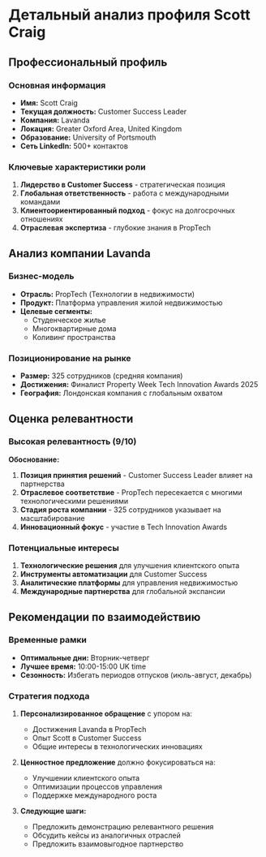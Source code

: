 # Детальный анализ профиля Scott Craig

## Профессиональный профиль

### Основная информация
- **Имя:** Scott Craig
- **Текущая должность:** Customer Success Leader
- **Компания:** Lavanda
- **Локация:** Greater Oxford Area, United Kingdom
- **Образование:** University of Portsmouth
- **Сеть LinkedIn:** 500+ контактов

### Ключевые характеристики роли
1. **Лидерство в Customer Success** - стратегическая позиция
2. **Глобальная ответственность** - работа с международными командами
3. **Клиентоориентированный подход** - фокус на долгосрочных отношениях
4. **Отраслевая экспертиза** - глубокие знания в PropTech

## Анализ компании Lavanda

### Бизнес-модель
- **Отрасль:** PropTech (Технологии в недвижимости)
- **Продукт:** Платформа управления жилой недвижимостью
- **Целевые сегменты:**
  - Студенческое жилье
  - Многоквартирные дома
  - Коливинг пространства

### Позиционирование на рынке
- **Размер:** 325 сотрудников (средняя компания)
- **Достижения:** Финалист Property Week Tech Innovation Awards 2025
- **География:** Лондонская компания с глобальным охватом

## Оценка релевантности

### Высокая релевантность (9/10)
**Обоснование:**
1. **Позиция принятия решений** - Customer Success Leader влияет на партнерства
2. **Отраслевое соответствие** - PropTech пересекается с многими технологическими решениями
3. **Стадия роста компании** - 325 сотрудников указывает на масштабирование
4. **Инновационный фокус** - участие в Tech Innovation Awards

### Потенциальные интересы
1. **Технологические решения** для улучшения клиентского опыта
2. **Инструменты автоматизации** для Customer Success
3. **Аналитические платформы** для управления недвижимостью
4. **Международные партнерства** для глобальной экспансии

## Рекомендации по взаимодействию

### Временные рамки
- **Оптимальные дни:** Вторник-четверг
- **Лучшее время:** 10:00-15:00 UK time
- **Сезонность:** Избегать периодов отпусков (июль-август, декабрь)

### Стратегия подхода
1. **Персонализированное обращение** с упором на:
   - Достижения Lavanda в PropTech
   - Опыт Scott в Customer Success
   - Общие интересы в технологических инновациях

2. **Ценностное предложение** должно фокусироваться на:
   - Улучшении клиентского опыта
   - Оптимизации процессов управления
   - Поддержке международного роста

3. **Следующие шаги:**
   - Предложить демонстрацию релевантного решения
   - Обсудить кейсы из аналогичных отраслей
   - Предложить взаимовыгодное партнерство